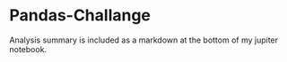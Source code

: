 # Pandas-Challange

Analysis summary is included as a markdown at the bottom of my jupiter notebook.
